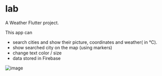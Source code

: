 # lab

A Weather Flutter project.

This app can 
  - search cities and show their picture, coordinates and weather( in °C). 
  - show searched city on the map (using markers)
  - change  text color / size 
  - data stored in Firebase
  
![image](https://user-images.githubusercontent.com/79004134/171475799-2b1d5340-eab6-4602-9cfd-b5dab45c55ea.png)


